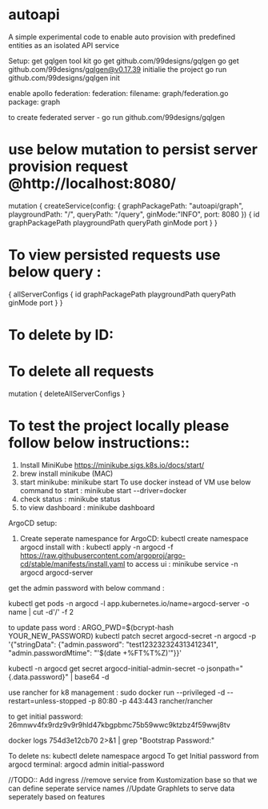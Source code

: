 # autoapi
A simple experimental code to enable auto provision with predefined entities as an  isolated API service

Setup:
get gqlgen tool kit
go get github.com/99designs/gqlgen
go get github.com/99designs/gqlgen@v0.17.39
initialie the project
go run github.com/99designs/gqlgen init

enable apollo federation:
federation:
  filename: graph/federation.go
  package: graph

to create federated server - 
go run github.com/99designs/gqlgen

# use below mutation to persist server provision request @http://localhost:8080/
mutation {
    createService(config: {
        graphPackagePath: "autoapi/graph",
        playgroundPath: "/",
        queryPath: "/query",
        ginMode:"INFO",
        port: 8080
    }) {
        id
        graphPackagePath
        playgroundPath
        queryPath
        ginMode
        port
    }
}

# To view persisted requests use below query :
{
  allServerConfigs {
    id
    graphPackagePath
    playgroundPath
    queryPath
    ginMode
    port
  }
}

# To delete by ID:

# To delete all requests
mutation {
  deleteAllServerConfigs
}


# To test the project locally please follow below instructions::
1. Install MiniKube
https://minikube.sigs.k8s.io/docs/start/
2. brew install minikube (MAC)
3. start minikube:
    minikube start
    To use docker instead of VM use below command to start :
    minikube start --driver=docker
4. check status :
    minikube status
5. to view dashboard :
  minikube dashboard

ArgoCD setup:

1. Create seperate namespance for ArgoCD:
kubectl create namespace argocd
install with :
kubectl apply -n argocd -f https://raw.githubusercontent.com/argoproj/argo-cd/stable/manifests/install.yaml
to access ui :
minikube service -n argocd argocd-server

get the admin password with below command :

kubectl get pods -n argocd -l app.kubernetes.io/name=argocd-server -o name | cut -d'/' -f 2

to update pass word :
ARGO_PWD=$(bcrypt-hash YOUR_NEW_PASSWORD)
kubectl patch secret argocd-secret -n argocd -p '{"stringData": {"admin.password": "test123232324313412341", "admin.passwordMtime": "'$(date +%FT%T%Z)'"}}'

kubectl -n argocd get secret argocd-initial-admin-secret -o jsonpath="{.data.password}" | base64 -d

use rancher for k8 management :
sudo docker run --privileged -d --restart=unless-stopped -p 80:80 -p 443:443 rancher/rancher

to get initial password: 26mnwv4fx9rdz9v9r9hld47kbgpbmc75b59wwc9ktzbz4f59wwj8tv


docker logs  754d3e12cb70  2>&1 | grep "Bootstrap Password:"



To delete ns:
kubectl delete namespace argocd
To get Initial password from argocd terminal:
argocd admin initial-password



//TODO:: Add ingress
//remove service from Kustomization base so that we can define seperate service names 
//Update Graphlets to serve data seperately based on features
